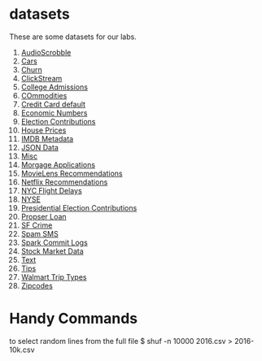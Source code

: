 # datasets

These are some datasets for our labs.

1. [AudioScrobble](./audioscrobble/README.md)
2. [Cars](./cars/README.md)
3. [Churn](./churn/README.md)
4. [ClickStream](./click-stream/README.md)
5. [College Admissions](./college-admissions/README.md)
6. [COmmodities](./commodities/README.md)
7. [Credit Card default](./credit-card-default/README.md)
8. [Economic Numbers](./econ/README.md) 
9. [Election Contributions](./election/README.md) 
10. [House Prices](./house-prices/README.md)
11. [IMDB Metadata](./imdb/README.md)
12. [JSON Data](./json/README.md)
13. [Misc](./misc/README.md)
14. [Morgage Applications](./mortgage-applications/README.md)
15. [MovieLens Recommendations](./movielens/README.md)
16. [Netflix Recommendations](./netflix/README.md)
17. [NYC Flight Delays](./nycflights13/README.md)
18. [NYSE](./nyse/README.md)
19. [Presidential Election Contributions](./presidential_election_contribs/README.md)
20. [Propser Loan](./prosper-loan/README.md)
21. [SF Crime](./sf-crime/README.md)
22. [Spam SMS](./spam/README.md)
23. [Spark Commit Logs](./spark-commits/README.md)
24. [Stock Market Data](./stocks/README.md)
25. [Text](./text/README.md)
26. [Tips](./tips/README.md)
27. [Walmart Trip Types](./walmart-triptype/README.md)
28. [Zipcodes](./zipcodes/README.md)



# Handy Commands

to select random lines from the full file
        $   shuf -n 10000 2016.csv > 2016-10k.csv
